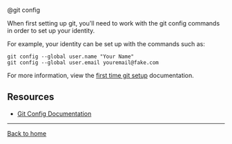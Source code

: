 @git config

When first setting up git, you'll need to work with the git config commands in order to set up your identity.


For example, your identity can be set up with the commands such as:
```
git config --global user.name "Your Name"
git config --global user.email youremail@fake.com
```

For more information, view the [first time git setup](https://git-scm.com/book/en/Getting-Started-First-Time-Git-Setup) documentation.

## Resources

- [Git Config Documentation](https://git-scm.com/docs/git-config)

---

[Back to home](../README.md)